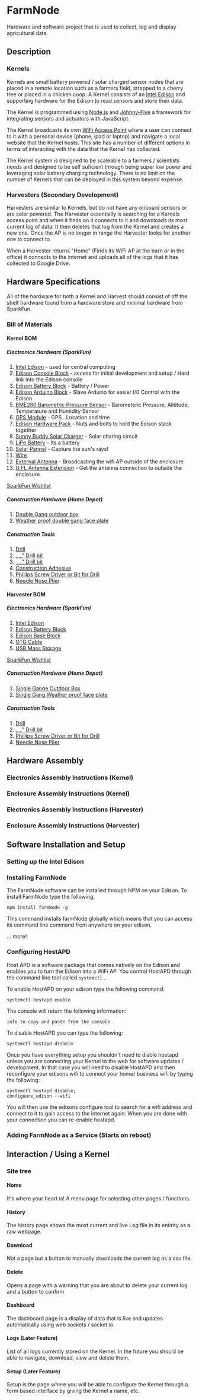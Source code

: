 # FarmNode
Hardware and software project that is used to collect, log and display agricultural data.

## Description

### Kernels
Kernels are small battery powered / solar charged sensor nodes that are placed in a remote location such as a farmers field, strapped to a cherry tree or placed in a chicken coop. A Kernel consists of an [Intel Edison](#) and supporting hardware for the Edison to read sensors and store their data. 

The Kernel is programmed uising [Node.js](https://nodejs.org) and [Johnny-Five](https://johnny-five.io) a framework for integrating sensors and actuators with JavaScript. 

The Kernel broadcasts its own [WiFi Access Point](https://en.wikipedia.org/wiki/Wireless_access_point) where a user can connect to it with a personal device (phone, ipad or laptop) and navigate a local website that the Kernel hosts. This site has a number of different options in terms of interacting with the data that the Kernel has collected. 

The Kernel system is designed to be scaleable to a farmers / scientists needs and designed to be self suficient through being super low power and leveraging solar battery charging technology. There is no limit on the number of Kernels that can be deployed in this system beyond expense. 

### Harvesters (Secondary Development)
Harvesters are similar to Kernels, but do not have any onboard sensors or are solar powered. The Harvester essentially is searching for a Kernels access point and when it finds on it connects to it and downloads its most current log of data. It then deletes that log from the Kernel and creates a new one. Once the AP is no longer in range the Harvester looks for another one to connect to. 

When a Harvester returns "Home" (Finds its WiFi AP at the barn or in the office) it connects to the internet and uploads all of the logs that it has collected to Google Drive. 


## Hardware Specifications
All of the hardware for both a Kernel and Harvest should consist of off the shelf hardware found from a hardware store and minimal hardware from SparkFun.

### Bill of Materials

#### Kernel BOM
##### Electronics Hardware (SparkFun)

1. [Intel Edison](#) - used for central computing
2. [Edison Console Block](#) - access for initial development and setup / Hard link into the Edison console
3. [Edison Battery Block](#) - Battery / Power
4. [Edison Arduino Block](#) - Slave Arduino for easier I/0 Control with the Edison
5. [BME280 Barometric Pressure Sensor](#) - Barometeric Pressure, Alititude, Temperature and Humidity Sensor
6. [GPS Module](#) - GPS...Location and time
7. [Edison Hardware Pack](#) - Nuts and bolts to hold the Edison stack together
8. [Sunny Buddy Solar Charger](#) - Solar charing circuit
9. [LiPo Battery](#) - Its a battery
10. [Solar Pannel](#) - Capture the sun's rays!
11. [Wire](#)
12. [External Antenna](#) - Broadcasting the wifi AP outside of the enclosure
13. [U.FL Antenna Extension](#) - Get the antenna connection to outside the enclosure

[SparkFun Wishlist](http://sfe.io/w132177)

##### Construction Hardware (Home Depot)

1. [Double Gang outdoor box](#)
2. [Weather proof double gang face plate](#)

##### Construction Tools

1. [Drill](#)
2. [_ _" Drill bit](#)
3. [_ _" Drill bit](#)
4. [Construction Adhesive](#)
5. [Phillips Screw Driver or Bit for Drill](#)
6. [Needle Nose Plier](#)

#### Harvester BOM
##### Electronics Hardware (SparkFun)

1. [Intel Edison](#)
2. [Edison Battery Block](#)
3. [Edison Base Block](#)
3. [OTG Cable](#)
4. [USB Mass Storage](#)

[SparkFun Wishlist](http://sfe.io/w132809)

##### Construction Hardware (Home Depot)

1. [Single Gange Outdoor Box](#)
2. [Single Gang Weather proof face plate](#)

##### Construction Tools

1. [Drill](#)
2. [_ _" Drill bit](#)
3. [Phillips Screw Driver or Bit for Drill](#)
4. [Needle Nose Plier](#)

## Hardware Assembly

### Electronics Assembly Instructions (Kernel)

### Enclosure Assembly Instructions (Kernel)

### Electronics Assembly Instructions (Harvester)

### Enclosure Assembly Instructions (Harvester)

## Software Installation and Setup

### Setting up the Intel Edison

### Installing FarmNode

The FarmNode software can be installed through NPM on your Edison. To install FarmNode type the following.

`npm install farmNode -g`

This command installs farmNode globally which means that you can access its command line command from anywhere on your edison.


... more!

### Configuring HostAPD

Host APD is a software package that comes natively on the Edison and enables you to turn the Edison into a WiFi AP. You control HostAPD through the command line tool called `systemctl` . 

To enable HostAPD on your edison type the following command. 

`systemctl hostapd enable`

The console will return the following information:

```
info to copy and paste from the console
```

To disable HostAPD you can type the following:

`systemctl hostapd disable`

Once you have everything setup you shouldn't need to diable hostapd unless you are connecting your Kernel to the web for software updates / development. In that case you will need to disable HostAPD and then reconfigure your edisons wifi to connect your home/ business wifi by typing the following:

```
systemctl hostapd disable;
configuure_edison --wifi
```
You will then use the edisons configure tool to search for a wifi address and connect to it to gain access to the internet again. When you are done with your connection you can re-enable hostapd.



### Adding FarmNode as a Service (Starts on reboot)

## Interaction / Using a Kernel

### Site tree

#### Home
It's where your heart is! A menu page for selecting other pages / functions.  

#### History
The history page shows the most current and live Log file in its entirity as a raw webpage. 

#### Download
Not a page but a button to manually downloads the current log as a csv file. 

#### Delete 
Opens a page with a warning that you are about to delete your current log and a button to confirm

#### Dashboard 
The dashboard page is a display of data that is live and updates automatically using web sockets / socket.io.  

#### Logs (Later Feature)
List of all logs currently stored on the Kernel. In the future you should be able to navigate, download, view and delete them.

#### Setup (Later Feature)
Setup is the page where you will be able to configure the Kernel through a form based interface by giving the Kernel a name, etc. 


